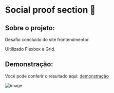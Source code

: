 # Social proof section 💙
## Sobre o projeto:

Desafio concluído do site frontendmentor.

Ultilizado Flexbox e Grid.
## Demonstração:

Você pode conferir o resultado aqui: [demonstração](https://social-proof-section12.netlify.app/)

![image](https://user-images.githubusercontent.com/63968296/108011078-15de0d80-6fe5-11eb-85d9-735379280fb5.png)

